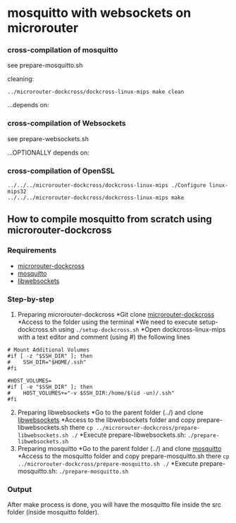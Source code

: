 # mosquitto with websockets on microrouter

### cross-compilation of mosquitto

see prepare-mosquitto.sh

cleaning:

```
../microrouter-dockcross/dockcross-linux-mips make clean
```

...depends on:

### cross-compilation of Websockets

see prepare-websockets.sh

...OPTIONALLY depends on:

### cross-compilation of OpenSSL

```
../../../microrouter-dockcross/dockcross-linux-mips ./Configure linux-mips32
../../../microrouter-dockcross/dockcross-linux-mips make
```

## How to compile mosquitto from scratch using microrouter-dockcross ##

### Requirements ###
* [microrouter-dockcross](https://github.com/overhandtech/microrouter-dockcross)
* [mosquitto](https://github.com/eclipse/mosquitto)
* [libwebsockets](https://github.com/warmcat/libwebsockets)

### Step-by-step ###

1. Preparing microrouter-dockcross
    *Git clone [microrouter-dockcross](https://github.com/overhandtech/microrouter-dockcross)
    *Access to the folder using the terminal
    *We need to execute setup-dockcross.sh using `./setup-dockcross.sh`
    *Open dockcross-linux-mips with a text editor and comment (using #) the following lines
~~~~
# Mount Additional Volumes
#if [ -z "$SSH_DIR" ]; then
#    SSH_DIR="$HOME/.ssh"
#fi

#HOST_VOLUMES=
#if [ -e "$SSH_DIR" ]; then
#    HOST_VOLUMES+="-v $SSH_DIR:/home/$(id -un)/.ssh"
#fi
~~~~
2. Preparing libwebsockets
    *Go to the parent folder (../) and clone [libwebsockets](https://github.com/warmcat/libwebsockets)
    *Access to the libwebsockets folder and copy prepare-libwebsockets.sh there `cp ../microrouter-dockcross/prepare-libwebsockets.sh ./`
    *Execute prepare-libwebsockets.sh: `./prepare-libwebsockets.sh`
3. Preparing mosquitto
    *Go to the parent folder (../) and clone [mosquitto](https://github.com/eclipse/mosquitto)
    *Access to the mosquitto folder and copy prepare-mosquitto.sh there `cp ../microrouter-dockcross/prepare-mosquitto.sh ./`
    *Execute prepare-mosquitto.sh: `./prepare-mosquitto.sh`


### Output ###
After make process is done, you will have the mosquitto file inside the src folder (inside mosquitto folder).
